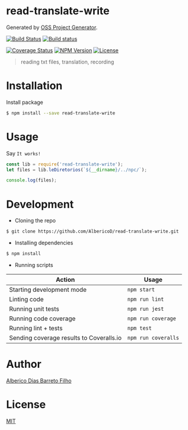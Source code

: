 # read-translate-write

Generated by [OSS Project Generator](http://bit.ly/generator-oss-project).

[![Build Status](https://travis-ci.org/AlbericoD/Read-Translate-Write.svg?branch=master)](https://travis-ci.org/AlbericoD/Read-Translate-Write)
[![Build status](https://ci.appveyor.com/api/projects/status/2kt108hjmma2spxn?svg=true)](https://ci.appveyor.com/project/AlbericoD/read-translate-write)

<!-- [![CircleCI Status][circleci-badge]][circleci-url] -->

[![Coverage Status](https://coveralls.io/repos/github/AlbericoD/Read-Translate-Write/badge.svg?branch=master)](https://coveralls.io/github/AlbericoD/Read-Translate-Write?branch=master)
[![NPM Version][npm-badge]][npm-url]
[![License][license-badge]][license-url]

> reading txt files, translation, recording

<!-- Long description. -->

# Installation

Install package

```bash
$ npm install --save read-translate-write
```

# Usage

Say `It works!`

```js
const lib = require('read-translate-write');
let files = lib.leDiretorios(`${__dirname}/../npc/`);

console.log(files);
```

# Development

* Cloning the repo

```bash
$ git clone https://github.com/AlbericoD/read-translate-write.git
```

* Installing dependencies

```bash
$ npm install
```

* Running scripts

| Action                                   | Usage               |
| ---------------------------------------- | ------------------- |
| Starting development mode                | `npm start`         |
| Linting code                             | `npm run lint`      |
| Running unit tests                       | `npm run jest`      |
| Running code coverage                    | `npm run coverage`  |
| Running lint + tests                     | `npm test`          |
| Sending coverage results to Coveralls.io | `npm run coveralls` |

# Author

[Alberico Dias Barreto Filho](https://twitter.com/AlbericoD)

# License

[MIT](https://github.com/AlbericoD/read-translate-write/blob/master/LICENSE)

[travis-badge]: https://travis-ci.org/AlbericoD/read-translate-write.svg?branch=master
[travis-url]: https://travis-ci.org/AlbericoD/read-translate-write
[appveyor-badge]: https://ci.appveyor.com/api/projects/status/github/AlbericoD/read-translate-write?branch=master&svg=true
[appveyor-url]: https://ci.appveyor.com/project/AlbericoD/read-translate-write
[circleci-badge]: https://circleci.com/gh/AlbericoD/read-translate-write/tree/master.svg?style=shield
[circleci-url]: https://circleci.com/gh/AlbericoD/read-translate-write
[coveralls-badge]: https://coveralls.io/repos/github/AlbericoD/read-translate-write/badge.svg?branch=master
[coveralls-url]: https://coveralls.io/github/AlbericoD/read-translate-write?branch=master
[npm-badge]: https://img.shields.io/npm/v/read-translate-write.svg
[npm-url]: https://www.npmjs.com/package/read-translate-write
[license-badge]: https://img.shields.io/github/license/AlbericoD/read-translate-write.svg
[license-url]: https://opensource.org/licenses/MIT
